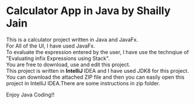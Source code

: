 # Calculator App in Java by Shailly Jain
This is a calculator project written  in Java and JavaFx.  
For All of the UI, I have used JavaFx.  
To evaluate the expression entered by the user, I have use the technqiue of "Evaluating infix Expressions using Stack".  
You are free to download, use and edit this project.  
This project is written in **IntelliJ** IDEA and I have used JDK8 for this project.  
You can download the attached ZIP file and then you can easily open this project in IntelliJ IDEA.There are some instructions in zip folder.

Enjoy Java Coding!!

